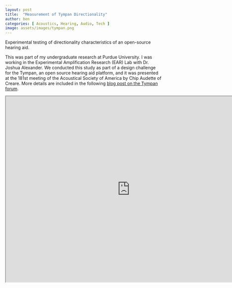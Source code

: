 ```yaml
---
layout: post
title:  "Measurement of Tympan Directionality"
author: ben
categories: [ Acoustics, Hearing, Audio, Tech ]
image: assets/images/tympan.png
---
```


Experimental testing of directionality characteristics of an open-source hearing aid.

This was part of my undergraduate research at Purdue University. I was working in the Experimental Amplification Research (EAR) Lab with Dr. Joshua Alexander. We conducted this study as part of a design challenge for the Tympan, an open source hearing aid platform, and it was presented at the 181st meeting of the Acoustical Society of America by Chip Audette of Creare. More details are included in the following [blog post on the Tympan forum](https://shop.tympan.org/pages/directionality-characteristics-of-the-tympan).


<iframe src="https://drive.google.com/file/d/10ZQC0DE6RKyopkt7pHzeNawmsTcyIc-D/preview" width="800" height="600" allow="autoplay"></iframe>
